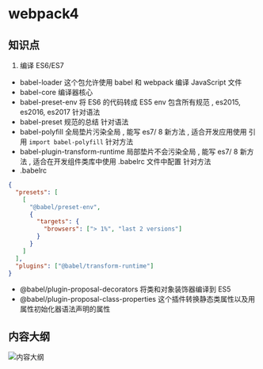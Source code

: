 ﻿# webpack4

## 知识点

1. 编译 ES6/ES7

- babel-loader
  这个包允许使用 babel 和 webpack 编译 JavaScript 文件
- babel-core
  编译器核心
- babel-preset-env
  将 ES6 的代码转成 ES5
  env 包含所有规范 , es2015, es2016, es2017
  针对语法
- babel-preset
  规范的总结
  针对语法
- babel-polyfill
  全局垫片污染全局 , 能写 es7/ 8 新方法 , 适合开发应用使用
  引用 `import babel-polyfill`
  针对方法
- babel-plugin-transform-runtime
  局部垫片不会污染全局 , 能写 es7/ 8 新方法 , 适合在开发组件类库中使用 .babelrc 文件中配置
  针对方法
- .babelrc

```json
{
  "presets": [
    [
      "@babel/preset-env",
      {
        "targets": {
          "browsers": ["> 1%", "last 2 versions"]
        }
      }
    ]
  ],
  "plugins": ["@babel/transform-runtime"]
}
```

- @babel/plugin-proposal-decorators
  将类和对象装饰器编译到 ES5
- @babel/plugin-proposal-class-properties
  这个插件转换静态类属性以及用属性初始化器语法声明的属性

## 内容大纲

![内容大纲](https://i.loli.net/2019/04/05/5ca6425c16974.jpeg)
